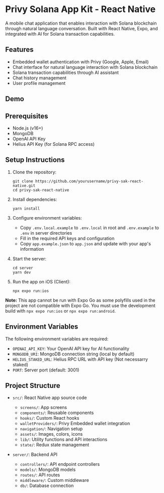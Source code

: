 # Privy Solana App Kit - React Native

A mobile chat application that enables interaction with Solana blockchain through natural language conversation. Built with React Native, Expo, and integrated with AI for Solana transaction capabilities.

## Features

- Embedded wallet authentication with Privy (Google, Apple, Email)
- Chat interface for natural language interaction with Solana blockchain
- Solana transaction capabilities through AI assistant
- Chat history management
- User profile management

## Demo


## Prerequisites

- Node.js (v16+)
- MongoDB
- OpenAI API Key
- Helius API Key (for Solana RPC access)

## Setup Instructions

1. Clone the repository:
   ```
   git clone https://github.com/yourusername/privy-sak-react-native.git
   cd privy-sak-react-native
   ```

2. Install dependencies:
   ```
   yarn install
   ```

3. Configure environment variables:
   - Copy `.env.local.example` to `.env.local` in root and `.env.example` to `.env` in server directories
   - Fill in the required API keys and configuration
   - Copy `app.example.json` to `app.json` and update with your app's information

4. Start the server:
   ```
   cd server
   yarn dev
   ```

5. Run the app on iOS (Client):
   ```
   npx expo run:ios
   ```

**Note:** This app cannot be run with Expo Go as some polyfills used in the project are not compatible with Expo Go. You must use the development build with `npx expo run:ios` or `npx expo run:android`.

## Environment Variables

The following environment variables are required:

- `OPENAI_API_KEY`: Your OpenAI API key for AI functionality
- `MONGODB_URI`: MongoDB connection string (local by default)
- `HELIUS_STAKED_URL`: Helius RPC URL with API key (Not necessarry staked)
- `PORT`: Server port (default: 3001)

## Project Structure

- `src/`: React Native app source code
  - `screens/`: App screens
  - `components/`: Reusable components
  - `hooks/`: Custom React hooks
  - `walletProviders/`: Privy Embedded wallet integration
  - `navigation/`: Navigation setup
  - `assets/`: Images, colors, icons
  - `lib/`: Utility functions and API interactions
  - `state/`: Redux state management

- `server/`: Backend API
  - `controllers/`: API endpoint controllers
  - `models/`: MongoDB models
  - `routes/`: API routes
  - `middleware/`: Custom middleware
  - `db/`: Database connection

